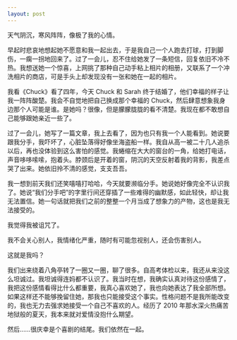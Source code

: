 ```yaml
---
layout: post
---
```


天气阴沉，寒风阵阵，像极了我的心情。

早起时悲哀地想起她不愿意和我一起出去，于是我自己一个人跑去打球，打到脚伤，一瘸一拐地回来了。过了一会儿，忍不住给她发了一条短信，回复依旧不冷不热。我想送她一个惊喜，上网挑了那种自己动手粘上相片的相册，又联系了一个冲洗相片的商店，可是手头上却发现没有一张和她在一起的相片。

我看《Chuck》看了四年，今天 Chuck 和 Sarah 终于结婚了，他们幸福的样子让我一阵阵酸楚。我会不自觉地把自己换成那个幸福的 Chuck，然后肆意想象我身边那个人可能是谁。是她吗？很像，但是朦朦胧胧的看不清楚。我现在都不敢想自己能够跟她亲近一些了。

过了一会儿，她写了一篇文章，我上去看了，因为也只有我一个人能看到。她说要跟我分手，我吓坏了，心脏坠落得好像坐海盗船一样。我自从高一被二十几人追杀以后，再也没体验到这么害怕的感觉。我蜷缩在大大的窗台的一角，给她打电话，声音哆哆嗦嗦，抱着头。脖颈后是开着的窗，阴沉的天空反射着我的背影，我差点哭了出来。她依旧拎不清的感觉，支支吾吾。

我一想到前天我们还笑嘻嘻打哈哈，今天就要濒临分手。她说她好像完全不认识我了。她说“我们分手吧”的字里行间还穿插了一些难得的幽默感，如此轻快，却让我无法置信。她一句话就把我们之前的整整一个月当成了想象力的产物，这也是我无法接受的。

我觉得我被诅咒了。

我不会关心别人，我情绪化严重，随时有可能忽视别人，还会伤害别人。

这就是我吗？

我们出来绕着八角亭转了一圈又一圈，聊了很多。自高考体检以来，我还从来没这么坦诚过。我坦诚得连妈都不认识了。我当时在想，我确实认真对待这份感情了，我把这份感情看得比什么都重要，我真心喜欢她了，我也向她表达了我全部所想。如果这样还不能够挽留住她，那我也只能接受这个事实。性格问题不是我所能改变的，我也无力去强求她接受一个自己不喜欢的人。经历了 2010 年那水深火热痛苦地狱般的夏天，我本来就对爱情没抱什么期望。

然后……很庆幸是个喜剧的结尾。我们依然在一起。
